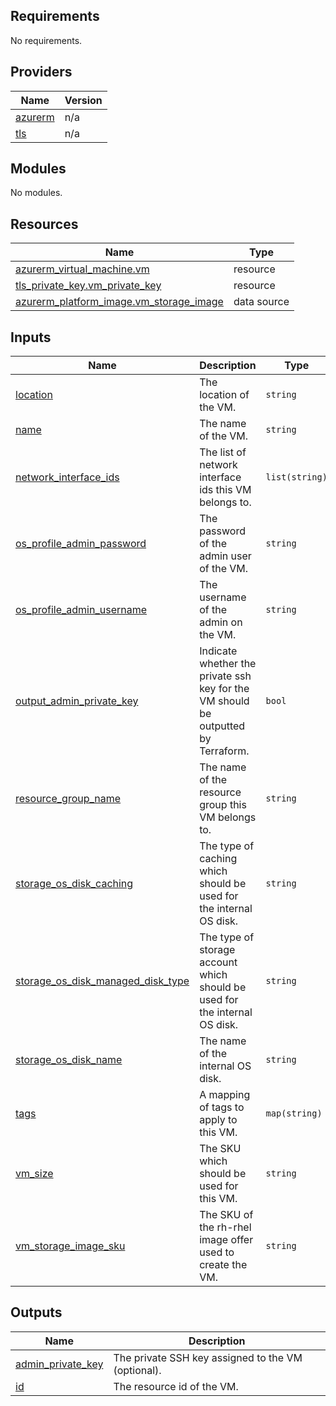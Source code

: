 <!-- BEGIN_TF_DOCS -->
## Requirements

No requirements.

## Providers

| Name | Version |
|------|---------|
| <a name="provider_azurerm"></a> [azurerm](#provider\_azurerm) | n/a |
| <a name="provider_tls"></a> [tls](#provider\_tls) | n/a |

## Modules

No modules.

## Resources

| Name | Type |
|------|------|
| [azurerm_virtual_machine.vm](https://registry.terraform.io/providers/hashicorp/azurerm/latest/docs/resources/virtual_machine) | resource |
| [tls_private_key.vm_private_key](https://registry.terraform.io/providers/hashicorp/tls/latest/docs/resources/private_key) | resource |
| [azurerm_platform_image.vm_storage_image](https://registry.terraform.io/providers/hashicorp/azurerm/latest/docs/data-sources/platform_image) | data source |

## Inputs

| Name | Description | Type | Default | Required |
|------|-------------|------|---------|:--------:|
| <a name="input_location"></a> [location](#input\_location) | The location of the VM. | `string` | n/a | yes |
| <a name="input_name"></a> [name](#input\_name) | The name of the VM. | `string` | n/a | yes |
| <a name="input_network_interface_ids"></a> [network\_interface\_ids](#input\_network\_interface\_ids) | The list of network interface ids this VM belongs to. | `list(string)` | n/a | yes |
| <a name="input_os_profile_admin_password"></a> [os\_profile\_admin\_password](#input\_os\_profile\_admin\_password) | The password of the admin user of the VM. | `string` | n/a | yes |
| <a name="input_os_profile_admin_username"></a> [os\_profile\_admin\_username](#input\_os\_profile\_admin\_username) | The username of the admin on the VM. | `string` | n/a | yes |
| <a name="input_output_admin_private_key"></a> [output\_admin\_private\_key](#input\_output\_admin\_private\_key) | Indicate whether the private ssh key for the VM should be outputted by Terraform. | `bool` | `false` | no |
| <a name="input_resource_group_name"></a> [resource\_group\_name](#input\_resource\_group\_name) | The name of the resource group this VM belongs to. | `string` | n/a | yes |
| <a name="input_storage_os_disk_caching"></a> [storage\_os\_disk\_caching](#input\_storage\_os\_disk\_caching) | The type of caching which should be used for the internal OS disk. | `string` | n/a | yes |
| <a name="input_storage_os_disk_managed_disk_type"></a> [storage\_os\_disk\_managed\_disk\_type](#input\_storage\_os\_disk\_managed\_disk\_type) | The type of storage account which should be used for the internal OS disk. | `string` | n/a | yes |
| <a name="input_storage_os_disk_name"></a> [storage\_os\_disk\_name](#input\_storage\_os\_disk\_name) | The name of the internal OS disk. | `string` | n/a | yes |
| <a name="input_tags"></a> [tags](#input\_tags) | A mapping of tags to apply to this VM. | `map(string)` | `null` | no |
| <a name="input_vm_size"></a> [vm\_size](#input\_vm\_size) | The SKU which should be used for this VM. | `string` | n/a | yes |
| <a name="input_vm_storage_image_sku"></a> [vm\_storage\_image\_sku](#input\_vm\_storage\_image\_sku) | The SKU of the rh-rhel image offer used to create the VM. | `string` | n/a | yes |

## Outputs

| Name | Description |
|------|-------------|
| <a name="output_admin_private_key"></a> [admin\_private\_key](#output\_admin\_private\_key) | The private SSH key assigned to the VM (optional). |
| <a name="output_id"></a> [id](#output\_id) | The resource id of the VM. |
<!-- END_TF_DOCS -->